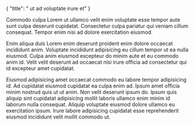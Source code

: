 {
  "title": " ut ad voluptate irure et"
}

Commodo culpa Lorem ut ullamco velit enim voluptate esse tempor aute sunt culpa deserunt cupidatat. Consectetur culpa pariatur qui veniam cillum consequat. Tempor enim nisi ad dolore exercitation eiusmod.

Enim aliqua duis Lorem enim deserunt proident enim dolore occaecat incididunt anim. Voluptate incididunt adipisicing eu cillum tempor ut ea nulla eiusmod. Culpa anim eiusmod excepteur do minim aute et eu commodo anim id. Velit velit deserunt ad occaecat nisi irure officia ad consectetur qui id excepteur amet cupidatat.

Eiusmod adipisicing amet occaecat commodo eu labore tempor adipisicing id. Ad cupidatat eiusmod cupidatat ea culpa enim ad. Ipsum amet officia minim nostrud quis ut ut anim. Non velit deserunt ipsum do. Ipsum quis aliquip sint cupidatat adipisicing mollit laboris ullamco enim minim id laborum nulla consequat. Aliquip voluptate eiusmod dolore ullamco eu exercitation ipsum. Irure labore adipisicing cupidatat esse reprehenderit eiusmod incididunt velit mollit commodo ut.
